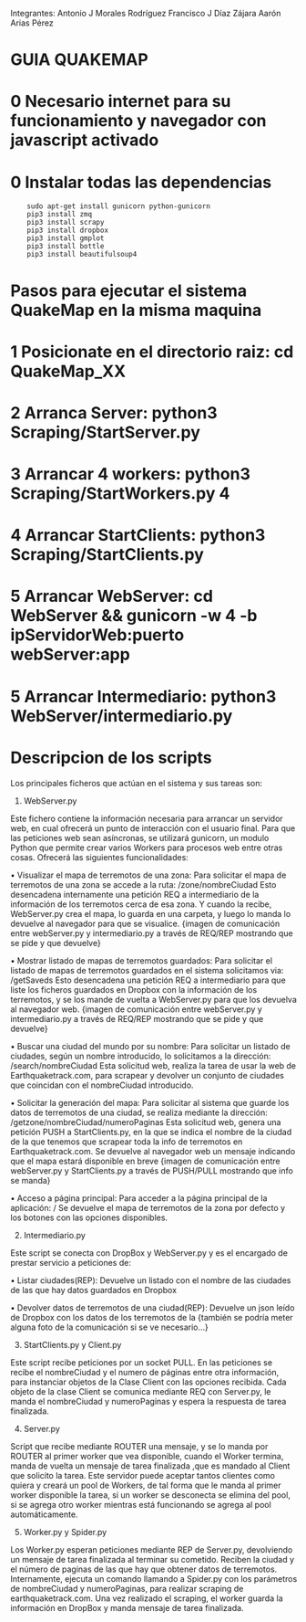 Integrantes:
Antonio J Morales Rodríguez
Francisco J Díaz Zájara
Aarón Arias Pérez

#		GUIA QUAKEMAP

#	0	Necesario internet para su funcionamiento y navegador con javascript activado

#	0	Instalar todas las dependencias

		sudo apt-get install gunicorn python-gunicorn
		pip3 install zmq
		pip3 install scrapy
		pip3 install dropbox
		pip3 install gmplot
		pip3 install bottle
		pip3 install beautifulsoup4

#	Pasos para ejecutar el sistema QuakeMap en la misma maquina

#	1	Posicionate en el directorio raiz: cd QuakeMap_XX 	
#	2	Arranca Server: python3 Scraping/StartServer.py
#	3	Arrancar 4 workers: python3 Scraping/StartWorkers.py 4
#	4	Arrancar StartClients: python3 Scraping/StartClients.py
#	5	Arrancar WebServer: cd WebServer && gunicorn -w 4 -b ipServidorWeb:puerto webServer:app
#	5	Arrancar Intermediario: python3 WebServer/intermediario.py



# Descripcion de los scripts

Los principales ficheros que actúan en el sistema y sus tareas son:

1. WebServer.py

Este fichero contiene la información necesaria para arrancar un servidor web, en cual ofrecerá un punto de interacción con el usuario final. Para que las peticiones web sean asíncronas, se utilizará gunicorn, un modulo Python que permite crear varios Workers para procesos web entre otras cosas.
Ofrecerá las siguientes funcionalidades:

• Visualizar el mapa de terremotos de una zona:
Para solicitar el mapa de terremotos de una zona se accede a la ruta: /zone/nombreCiudad
Esto desencadena internamente una petición REQ a intermediario de la información de los terremotos cerca de esa zona. Y cuando la recibe, WebServer.py crea el mapa, lo guarda en una carpeta, y luego lo manda lo devuelve al navegador para que se visualice.
{imagen de comunicación entre webServer.py y intermediario.py a través de REQ/REP mostrando que se pide y que devuelve}

• Mostrar listado de mapas de terremotos guardados:
Para solicitar el listado de mapas de terremotos guardados en el sistema solicitamos via:
/getSaveds
Esto desencadena una petición REQ a intermediario para que liste los ficheros guardados en Dropbox con la información de los terremotos, y se los mande de vuelta a WebServer.py para que los devuelva al navegador web.
{imagen de comunicación entre webServer.py y intermediario.py a través de REQ/REP mostrando que se pide y que devuelve}

• Buscar una ciudad del mundo por su nombre:
Para solicitar un listado de ciudades, según un nombre introducido, lo solicitamos a la dirección:
/search/nombreCiudad
Esta solicitud web, realiza la tarea de usar la web de Earthquaketrack.com, para scrapear y devolver un conjunto de ciudades que coincidan con el nombreCiudad introducido.

• Solicitar la generación del mapa:
Para solicitar al sistema que guarde los datos de terremotos de una ciudad, se realiza mediante la dirección:
/getzone/nombreCiudad/numeroPaginas
Esta solicitud web, genera una petición PUSH a StartClients.py, en la que se indica el nombre de la ciudad de la que tenemos que scrapear toda la info de terremotos en Earthquaketrack.com. Se devuelve al navegador web un mensaje indicando que el mapa estará disponible en breve
{imagen de comunicación entre webServer.py y StartClients.py a través de PUSH/PULL mostrando que info se manda}

• Acceso a página principal:
Para acceder a la página principal de la aplicación:
/
Se devuelve el mapa de terremotos de la zona por defecto y los botones con las opciones disponibles.

2. Intermediario.py

Este script se conecta con DropBox y WebServer.py y es el encargado de prestar servicio a peticiones de:

• Listar ciudades(REP):
Devuelve un listado con el nombre de las ciudades de las que hay datos guardados en Dropbox

• Devolver datos de terremotos de una ciudad(REP):
Devuelve un json leído de Dropbox con los datos de los terremotos de la
{también se podría meter alguna foto de la comunicación si se ve necesario…}

3. StartClients.py y Client.py

Este script recibe peticiones por un socket PULL. En las peticiones se recibe el nombreCiudad y el numero de páginas entre otra información, para instanciar objetos de la Clase Client con las opciones recibida.
Cada objeto de la clase Client se comunica mediante REQ con Server.py, le manda el nombreCiudad y numeroPaginas y espera la respuesta de tarea finalizada.

4. Server.py

Script que recibe mediante ROUTER una mensaje, y se lo manda por ROUTER al primer worker que vea disponible, cuando el Worker termina, manda de vuelta un mensaje de tarea finalizada ,que es mandado al Client que solicito la tarea.
Este servidor puede aceptar tantos clientes como quiera y creará un pool de Workers, de tal forma que le manda al primer worker disponible la tarea, si un worker se desconecta se elimina del pool, si se agrega otro worker mientras está funcionando se agrega al pool automáticamente.

5. Worker.py y Spider.py

Los Worker.py esperan peticiones mediante REP de Server.py, devolviendo un mensaje de tarea finalizada al terminar su cometido.
Reciben la ciudad y el número de paginas de las que hay que obtener datos de terremotos.
Internamente, ejecuta un comando llamando a Spider.py con los parámetros de nombreCiudad y numeroPaginas, para realizar scraping de earthquaketrack.com.
Una vez realizado el scraping, el worker guarda la información en DropBox y manda mensaje de tarea finalizada.
